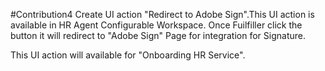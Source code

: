 #Contribution4
Create UI action "Redirect to Adobe Sign".This UI action is available in HR Agent Configurable Workspace. Once Fuilfiller click the button it will redirect to "Adobe Sign" Page for integration for Signature.

This UI action will available for "Onboarding HR Service". 
